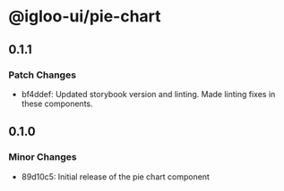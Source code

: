 # @igloo-ui/pie-chart

## 0.1.1

### Patch Changes

- bf4ddef: Updated storybook version and linting. Made linting fixes in these components.

## 0.1.0

### Minor Changes

- 89d10c5: Initial release of the pie chart component
